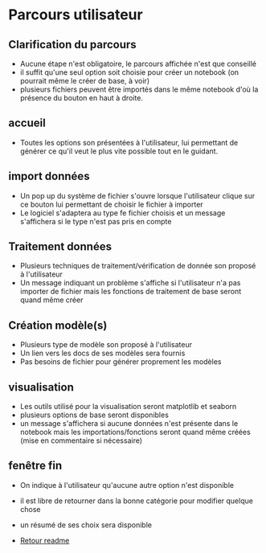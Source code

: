 # Parcours utilisateur

## Clarification du parcours

* Aucune étape n'est obligatoire, le parcours affichée n'est que conseillé
* il suffit qu'une seul option soit choisie pour créer un notebook (on pourrait même le créer de base, à voir)
* plusieurs fichiers peuvent être importés dans le même notebook d'où la présence du bouton en haut à droite.

## accueil

* Toutes les options son présentées à l'utilisateur, lui permettant de générer ce qu'il veut le plus vite possible tout en le guidant.
  
## import données

* Un pop up du système de fichier s'ouvre lorsque l'utilisateur clique sur ce bouton lui permettant de choisir le fichier à importer
* Le logiciel s'adaptera au type fe fichier choisis et un message s'affichera si le type n'est pas pris en compte

## Traitement données

* Plusieurs techniques de traitement/vérification de donnée son proposé à l'utilisateur
* Un message indiquant un problème s'affiche si l'utilisateur n'a pas importer de fichier mais les fonctions de traitement de base seront quand même créer

## Création modèle(s)

* Plusieurs type de modèle son proposé à l'utilisateur
* Un lien vers les docs de ses modèles sera fournis
* Pas besoins de fichier pour générer proprement les modèles

## visualisation

* Les outils utilisé pour la visualisation seront matplotlib et seaborn
* plusieurs options de base seront disponibles
* un message s'affichera si aucune données n'est présente dans le notebook mais les importations/fonctions seront quand même créées (mise en commentaire si nécessaire)

## fenêtre fin

* On indique à l'utilisateur qu'aucune autre option n'est disponible
* il est libre de retourner dans la bonne catégorie pour modifier quelque chose
* un résumé de ses choix sera disponible

* [Retour readme](../README.md)
